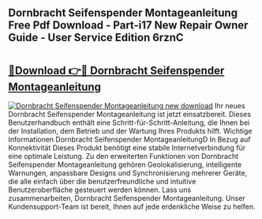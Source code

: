 ## Dornbracht Seifenspender Montageanleitung Free Pdf Download - Part-i17 New Repair Owner Guide - User Service Edition 6rznC

# <h2><a href="http://df712u.blite.top/?on=Dornbracht+Seifenspender+Montageanleitung">🔗Download 👉🔴 Dornbracht Seifenspender Montageanleitung</a></h2>

[![Dornbracht Seifenspender Montageanleitung new download](https://i.imgur.com/lujVjoI.png)](http://df712u.blite.top/?on=Dornbracht+Seifenspender+Montageanleitung)
Ihr neues Dornbracht Seifenspender Montageanleitung ist jetzt einsatzbereit. Dieses Benutzerhandbuch enthält eine Schritt-für-Schritt-Anleitung, die Ihnen bei der Installation, dem Betrieb und der Wartung Ihres Produkts hilft. Wichtige Informationen Dornbracht Seifenspender MontageanleitungD In Bezug auf Konnektivität Dieses Produkt benötigt eine stabile Internetverbindung für eine optimale Leistung. Zu den erweiterten Funktionen von Dornbracht Seifenspender Montageanleitung gehören Geolokalisierung, intelligente Warnungen, anpassbare Designs und Synchronisierung mehrerer Geräte, die alle einfach über die benutzerfreundliche und intuitive Benutzeroberfläche gesteuert werden können. Lass uns zusammenarbeiten, Dornbracht Seifenspender Montageanleitung. Unser Kundensupport-Team ist bereit, Ihnen auf jede erdenkliche Weise zu helfen.
